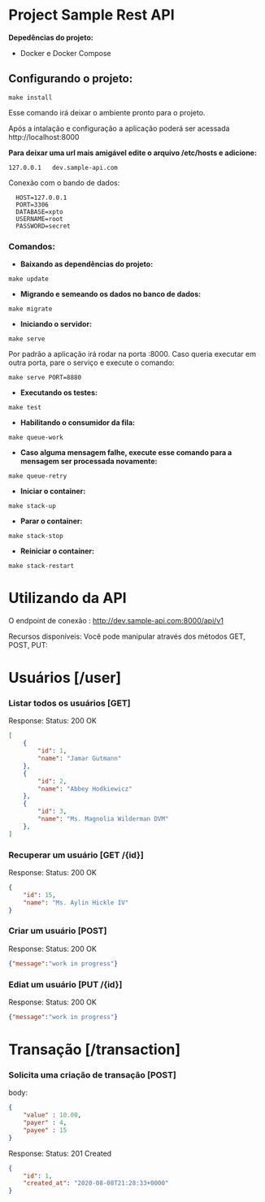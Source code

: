 # Project Sample Rest API
****Depedências do projeto:****
- Docker e Docker Compose
## Configurando o projeto:
```shell
make install
```
Esse comando irá deixar o ambiente pronto para o projeto.

Após a intalação e configuração a aplicação poderá ser acessada http://localhost:8000

**Para deixar uma url mais amigável edite o arquivo /etc/hosts e adicione:**
```shell
127.0.0.1   dev.sample-api.com
```
Conexão com o bando de dados:
```
  HOST=127.0.0.1
  PORT=3306
  DATABASE=xpto
  USERNAME=root
  PASSWORD=secret
```
### Comandos:
- **Baixando as dependências do projeto:**
```shell
make update
```
- **Migrando e semeando os dados no banco de dados:**
```shell
make migrate
```
- **Iniciando o servidor:**
```shell
make serve
```
Por padrão a aplicação irá rodar na porta :8000. Caso queria executar em outra porta, pare o serviço e execute o comando:
```shell
make serve PORT=8880
```
- **Executando os testes:**
```shell
make test
```
- **Habilitando o consumidor da fila:**
```shell
make queue-work
```
- **Caso alguma mensagem falhe, execute esse comando para a mensagem ser processada novamente:**
```shell
make queue-retry
```
- **Iniciar o container:**
```shell
make stack-up
```
- **Parar o container:**
```shell
make stack-stop
```
- **Reiniciar o container:**
```shell
make stack-restart
```

# Utilizando da API
O endpoint de conexão : http://dev.sample-api.com:8000/api/v1

Recursos disponíveis:
Você pode manipular através dos métodos GET, POST, PUT:

# Usuários [/user]
### Listar todos os usuários [GET]
Response: Status: 200 OK
```json
[
    {
        "id": 1,
        "name": "Jamar Gutmann"
    },
    {
        "id": 2,
        "name": "Abbey Hodkiewicz"
    },
    {
        "id": 3,
        "name": "Ms. Magnolia Wilderman DVM"
    },
]
```

### Recuperar um usuário [GET /{id}]
Response: Status: 200 OK
```json
{
    "id": 15,
    "name": "Ms. Aylin Hickle IV"
}
```
### Criar um usuário [POST]
Response: Status: 200 OK
```json
{"message":"work in progress"}
```
### Ediat um usuário [PUT /{id}]
Response: Status: 200 OK
```json
{"message":"work in progress"}
```
# Transação [/transaction]
### Solicita uma criação de transação [POST]
body:
```json
{
    "value" : 10.00,
    "payer" : 4,
    "payee" : 15
}
```
Response:  Status: 201 Created
```json
{
    "id": 1,
    "created_at": "2020-08-08T21:28:33+0000"
}
```
